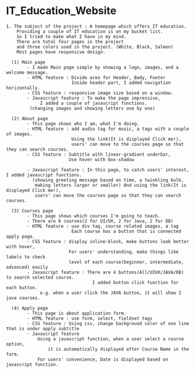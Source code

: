 # IT_Education_Website
    1. The subject of the project : A homepage which offers IT education.
        Providing a couple of IT education is on my bucket list.
        So I tried to make what I have in my mind.
        There are total four pages in the project
        and three colors used in the project. (White, Black, Salmon)
        Most pages have responsive design.

      (1) Main page
            - I made Main page simple by showing a logo, images, and a welcome message.
            - HTML feature : Divide area for Header, Body, Footer
                             Inside header part, I added navigation horizontally.
            - CSS feature : responsive image size based on a window.
            - Javascript feature : To make the page impressive,
                 I added a couple of javascript functions.
             (changing images and showing letters one by one)

      (2) About page   
            - This page shows who I am, what I'm doing.
            - HTML feature : add audio tag for music, a tags with a couple of images.
                             Using the link(It is displayed Click me!), 
                             users' can move to the courses page so that they can search courses.
            - CSS feature : Subtitle with linear-gradient underbar,
                            Use hover with box-shadow

            - Javascript feature : In this page, to catch users' interest, I added javascript functions.
              (showing greeting message based on time, a twinkling bulb, 
               making letters larger or smaller) And using the link(It is displayed Click me!), 
               users' can move the courses page so that they can search courses.

      (3) Courses page   
            - This page shows which courses I'm going to teach.
            - There are 6 courses(2 for UI/UX, 2 for Java, 2 for DB)
            - HTML feature : use div tag, course related images, a tag
                             Each course has a button that is connected apply page.
            - CSS feature : display inline-block, make buttons look better with hover,
                            For users' understanding, make things like labels to check 
                            level of each course(beginner, intermediate, advanced) easily
            - Javascript feature : There are 4 buttons(All/UIUX/JAVA/DB) to search selected course.
                                     I added button click function for each button.
                 e.g. when a user click the JAVA button, it will show 2 java courses.

      (4) Apply page 
            - This page is about application form.
            - HTML feature : use form, select, fieldset tags
            - CSS feature : Using css, change background color of one line that is under apply subtitle
            - Javascript feature
                Using a javascript function, when a user select a course option,
                    it is automatically displayed after Course Name in the form.
                For users' convenience, Date is displayed based on javascript function.
                

